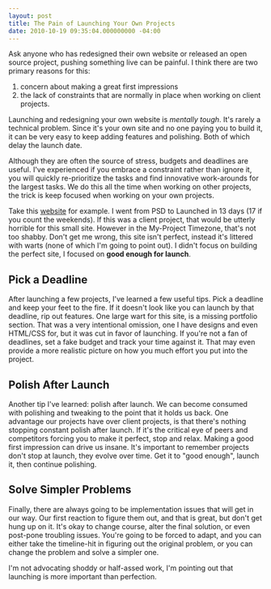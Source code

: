 ```yaml
---
layout: post
title: The Pain of Launching Your Own Projects
date: 2010-10-19 09:35:04.000000000 -04:00
---
```

Ask anyone who has redesigned their own website or released an open source project, pushing something live can be painful. I think there are two primary reasons for this:

1. concern about making a great first impressions
1. the lack of constraints that are normally in place when working on client projects.

Launching and redesigning your own website is _mentally tough_. It's rarely a technical problem. Since it's your own site and no one paying you to build it, it can be very easy to keep adding features and polishing. Both of which delay the launch date.

Although they are often the source of stress, budgets and deadlines are useful. I've experienced if you embrace a constraint rather than ignore it, you will quickly re-prioritize the tasks and find innovative work-arounds for the largest tasks. We do this all the time when working on other projects, the trick is keep focused when working on your own projects.

Take this [website](http://connectionrequired.com) for example. I went from PSD to Launched in 13 days (17 if you count the weekends). If this was a client project, that would be utterly horrible for this small site. However in the My-Project Timezone, that's not too shabby. Don't get me wrong, this site isn't perfect, instead it's littered with warts (none of which I'm going to point out). I didn't focus on building the perfect site, I focused on **good enough for launch**.

## Pick a Deadline ##

After launching a few projects, I've learned a few useful tips. Pick a deadline and keep your feet to the fire. If it doesn't look like you can launch by that deadline, rip out features. One large wart for this site, is a missing portfolio section. That was a very intentional omission, one I have designs and even HTML/CSS for, but it was cut in favor of launching. If you're not a fan of deadlines, set a fake budget and track your time against it. That may even provide a more realistic picture on how you much effort you put into the project.

## Polish After Launch ##

Another tip I've learned: polish after launch. We can become consumed with polishing and tweaking to the point that it holds us back. One advantage our projects have over client projects, is that there's nothing stopping constant polish after launch. If it's the critical eye of peers and competitors forcing you to make it perfect, stop and relax. Making a good first impression can drive us insane. It's important to remember projects don't stop at launch, they evolve over time. Get it to "good enough", launch it, then continue polishing.

## Solve Simpler Problems ##

Finally, there are always going to be implementation issues that will get in our way. Our first reaction to figure them out, and that is great, but don't get hung up on it. It's okay to change course, alter the final solution, or even post-pone troubling issues. You're going to be forced to adapt, and you can either take the timeline-hit in figuring out the original problem, or you can change the problem and solve a simpler one.

I'm not advocating shoddy or half-assed work, I'm pointing out that launching is more important than perfection.
